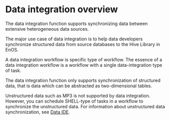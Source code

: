# Data integration overview

The data integration function supports synchronizing data between extensive heterogeneous data sources.

The major use case of data integration is to help data developers synchronize structured data from source databases to the Hive Library in EnOS.

A data integration workflow is specific type of workflow. The essence of a data integration workflow is a workflow with a single data-integration type of task.

The data integration function only supports synchronization of structured data, that is data which can be abstracted as two-dimensional tables.

Unstructured data such as MP3 is not supported by data integration. However, you can schedule SHELL-type of tasks in a workflow to synchronize the unstructured data. For information about unstructured data synchronization, see [Data IDE](../data_ide/dataide_overview).
